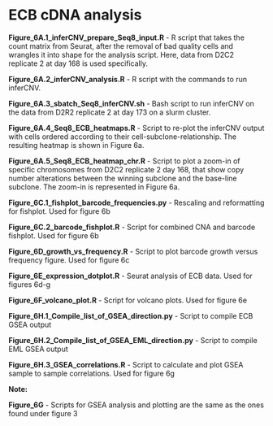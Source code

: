 # ECB cDNA analysis

**Figure_6A.1_inferCNV_prepare_Seq8_input.R** - R script that takes the count matrix from Seurat, after the removal of bad quality cells and wrangles it into shape for the analysis script. Here, data from D2C2 replicate 2 at day 168 is used specifically.

**Figure_6A.2_inferCNV_analysis.R** - R script with the commands to run inferCNV.

**Figure_6A.3_sbatch_Seq8_inferCNV.sh** - Bash script to run inferCNV on the data from D2R2 replicate 2 at day 173 on a slurm cluster.

**Figure_6A.4_Seq8_ECB_heatmaps.R** - Script to re-plot the inferCNV output with cells ordered according to their cell-subclone-relationship. The resulting heatmap is shown in Figure 6a.

**Figure_6A.5_Seq8_ECB_heatmap_chr.R** - Script to plot a zoom-in of specific chromosomes from D2C2 replicate 2 day 168, that show copy number alterations between the winning subclone and the base-line subclone. The zoom-in is represented in Figure 6a.

**Figure_6C.1_fishplot_barcode_frequencies.py** - Rescaling and reformatting for fishplot. Used for figure 6b

**Figure_6C.2_barcode_fishplot.R** - Script for combined CNA and barcode fishplot. Used for figure 6b

**Figure_6D_growth_vs_frequency.R** - Script to plot barcode growth versus frequency figure. Used for figure 6c

**Figure_6E_expression_dotplot.R** - Seurat analysis of ECB data. Used for figures 6d-g

**Figure_6F_volcano_plot.R** - Script for volcano plots. Used for figure 6e

**Figure_6H.1_Compile_list_of_GSEA_direction.py** - Script to compile ECB GSEA output

**Figure_6H.2_Compile_list_of_GSEA_EML_direction.py** - Script to compile EML GSEA output

**Figure_6H.3_GSEA_correlations.R** - Script to calculate and plot GSEA sample to sample correlations. Used for figure 6g

**Note:**

**Figure_6G** - Scripts for GSEA analysis and plotting are the same as the ones found under figure 3

